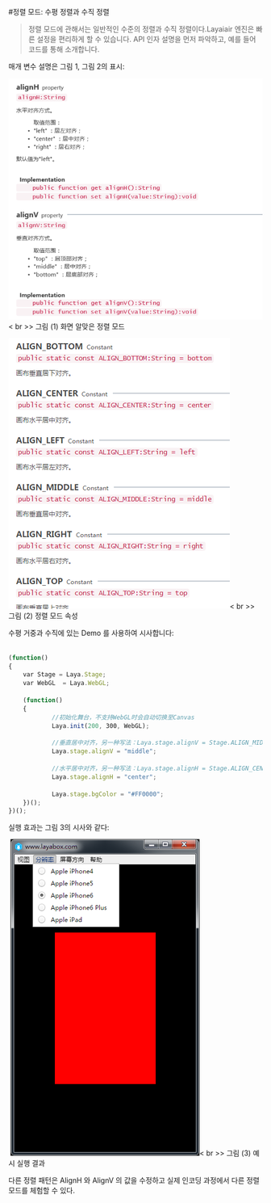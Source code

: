#정렬 모드: 수평 정렬과 수직 정렬

> 정렬 모드에 관해서는 일반적인 수준의 정렬과 수직 정렬이다.Layaiair 엔진은 빠른 설정을 편리하게 할 수 있습니다. API 인자 설명을 먼저 파악하고, 예를 들어 코드를 통해 소개합니다.
>>

매개 변수 설명은 그림 1, 그림 2의 표시:

​![image.png](img/1.png)< br >>
그림 (1) 화면 알맞은 정렬 모드



​![blob.png](img/2.png)< br >>
그림 (2) 정렬 모드 속성



수평 거중과 수직에 있는 Demo 를 사용하여 시사합니다:


```javascript

(function()
{
    var Stage = Laya.Stage;
    var WebGL  = Laya.WebGL;
  
    (function()
    {
            //初始化舞台，不支持WebGL时会自动切换至Canvas
            Laya.init(200, 300, WebGL);
        
            //垂直居中对齐，另一种写法：Laya.stage.alignV = Stage.ALIGN_MIDDLE
            Laya.stage.alignV = "middle";
              
            //水平居中对齐，另一种写法：Laya.stage.alignH = Stage.ALIGN_CENTER;
            Laya.stage.alignH = "center";
  
            Laya.stage.bgColor = "#FF0000";
    })();
})();
```


실행 효과는 그림 3의 시사와 같다:



​	![blob.png](img/3.png)< br >>
그림 (3) 예시 실행 결과

다른 정렬 패턴은 AlignH 와 AlignV 의 값을 수정하고 실제 인코딩 과정에서 다른 정렬 모드를 체험할 수 있다.